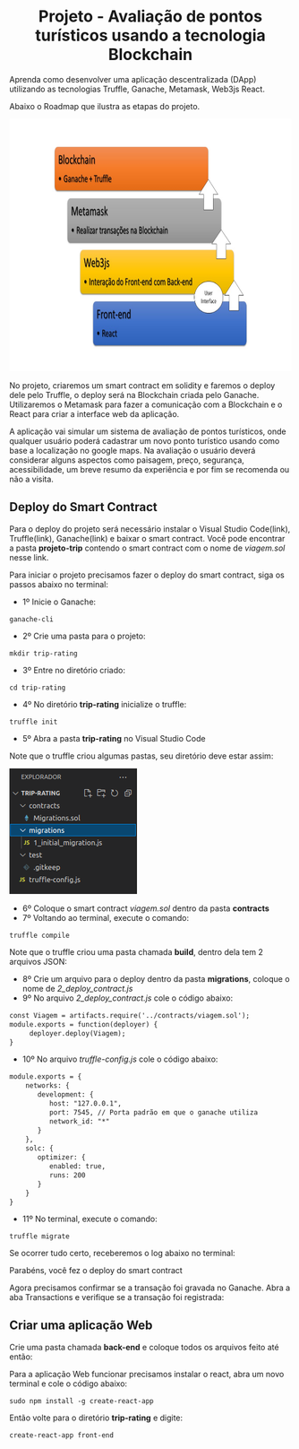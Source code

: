 <h1 align="center">Projeto - Avaliação de pontos turísticos usando a tecnologia Blockchain</h1>

Aprenda como desenvolver uma aplicação descentralizada (DApp) utilizando as tecnologias Truffle, Ganache, Metamask, Web3js React.

Abaixo o Roadmap que ilustra as etapas do projeto.

<img src="Roadmap2.jpg" alt="roadmap" width="800" height="450">

No projeto, criaremos um smart contract em solidity e faremos o deploy dele pelo Truffle, o deploy será na Blockchain criada pelo Ganache.
Utilizaremos o Metamask para fazer a comunicação com a Blockchain e o React para criar a interface web da aplicação. 

A aplicação vai simular um sistema de avaliação de pontos turísticos, onde qualquer usuário poderá cadastrar um novo ponto turístico usando como base a localização no google maps. Na avaliação o usuário deverá considerar alguns aspectos como paisagem, preço, segurança, acessibilidade, um breve resumo da experiência e por fim se recomenda ou não a visita.


## Deploy do Smart Contract

Para o deploy do projeto será necessário instalar o Visual Studio Code(link), Truffle(link), Ganache(link) e baixar o smart contract.
Você pode encontrar a pasta **projeto-trip** contendo o smart contract com o nome de _viagem.sol_ nesse link. 

Para iniciar o projeto precisamos fazer o deploy do smart contract, siga os passos abaixo no terminal:

- 1º Inicie o Ganache:
```
ganache-cli
```
- 2º Crie uma pasta para o projeto:
```
mkdir trip-rating
```
- 3º Entre no diretório criado:
```
cd trip-rating
```
- 4º No diretório **trip-rating** inicialize o truffle:
```
truffle init
```
- 5º Abra a pasta **trip-rating** no Visual Studio Code

Note que o truffle criou algumas pastas, seu diretório deve estar assim:

<img src="print1.png" alt="print1">

- 6º Coloque o smart contract _viagem.sol_ dentro da pasta **contracts**
- 7º Voltando ao terminal, execute o comando:
```
truffle compile
```

Note que o truffle criou uma pasta chamada **build**, dentro dela tem 2 arquivos JSON: 


- 8º Crie um arquivo para o deploy dentro da pasta **migrations**, coloque o nome de _2_deploy_contract.js_
- 9º No arquivo _2_deploy_contract.js_ cole o código abaixo:
```
const Viagem = artifacts.require('../contracts/viagem.sol');
module.exports = function(deployer) {
     deployer.deploy(Viagem);
}
```
- 10º No arquivo _truffle-config.js_ cole o código abaixo:
```
module.exports = {
    networks: {
       development: {
          host: "127.0.0.1",
          port: 7545, // Porta padrão em que o ganache utiliza
          network_id: "*"
       }
    }, 
    solc: {
       optimizer: {
          enabled: true,
          runs: 200
       }
    }
}
```
- 11º No terminal, execute o comando:
```
truffle migrate
```

Se ocorrer tudo certo, receberemos o log abaixo no terminal:






Parabéns, você fez o deploy do smart contract

Agora precisamos confirmar se a transação foi gravada no Ganache. Abra a aba Transactions e verifique se a transação foi registrada:





## Criar uma aplicação Web

Crie uma pasta chamada **back-end** e coloque todos os arquivos feito até então:


Para a aplicação Web funcionar precisamos instalar o react, abra um novo terminal e cole o código abaixo:
```
sudo npm install -g create-react-app
```

Então volte para o diretório **trip-rating** e digite:
```
create-react-app front-end
```







